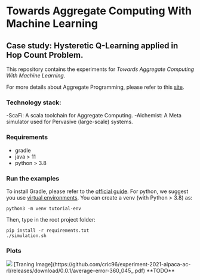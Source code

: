 # Towards Aggregate Computing With Machine Learning
## Case study: Hysteretic Q-Learning applied in Hop Count Problem.

This repository contains the experiments for *Towards Aggregate Computing With Machine Learning*.

For more details about Aggregate Programming, please refer to this [site](https://apice.unibo.it/xwiki/bin/view/aggregate-computing/). 
### Technology stack:
-ScaFi: A scala toolchain for Aggregate Computing.
-Alchemist: A Meta simulator used for Pervasive (large-scale) systems.
### Requirements
- gradle
- java > 11
- python > 3.8
### Run the examples
To install Gradle, please refer to the [official guide](https://gradle.org/install/).
For python, we suggest you use [virtual environments](https://docs.python.org/3/tutorial/venv.html).
You can create a venv (with Python > 3.8) as:
```
python3 -m venv tutorial-env
```
Then, type in the root project folder:
```
pip install -r requirements.txt
./simulation.sh
```
### Plots
<img src="https://drive.google.com/uc?export=view&url=https://github.com/cric96/experiment-2021-alpaca-ac-rl/releases/download/0.0.1/average-error-360_045_.pdf">
[Traning Image](https://github.com/cric96/experiment-2021-alpaca-ac-rl/releases/download/0.0.1/average-error-360_045_.pdf)
**TODO**
